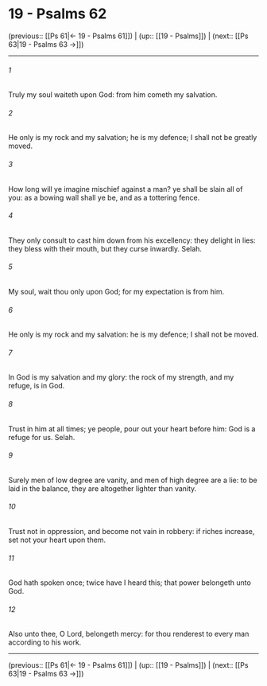 # 19 - Psalms 62

(previous:: [[Ps 61|← 19 - Psalms 61]]) | (up:: [[19 - Psalms]]) | (next:: [[Ps 63|19 - Psalms 63 →]])

***


###### 1 
Truly my soul waiteth upon God: from him cometh my salvation. 

###### 2 
He only is my rock and my salvation; he is my defence; I shall not be greatly moved. 

###### 3 
How long will ye imagine mischief against a man? ye shall be slain all of you: as a bowing wall shall ye be, and as a tottering fence. 

###### 4 
They only consult to cast him down from his excellency: they delight in lies: they bless with their mouth, but they curse inwardly. Selah. 

###### 5 
My soul, wait thou only upon God; for my expectation is from him. 

###### 6 
He only is my rock and my salvation: he is my defence; I shall not be moved. 

###### 7 
In God is my salvation and my glory: the rock of my strength, and my refuge, is in God. 

###### 8 
Trust in him at all times; ye people, pour out your heart before him: God is a refuge for us. Selah. 

###### 9 
Surely men of low degree are vanity, and men of high degree are a lie: to be laid in the balance, they are altogether lighter than vanity. 

###### 10 
Trust not in oppression, and become not vain in robbery: if riches increase, set not your heart upon them. 

###### 11 
God hath spoken once; twice have I heard this; that power belongeth unto God. 

###### 12 
Also unto thee, O Lord, belongeth mercy: for thou renderest to every man according to his work.

***

(previous:: [[Ps 61|← 19 - Psalms 61]]) | (up:: [[19 - Psalms]]) | (next:: [[Ps 63|19 - Psalms 63 →]])
